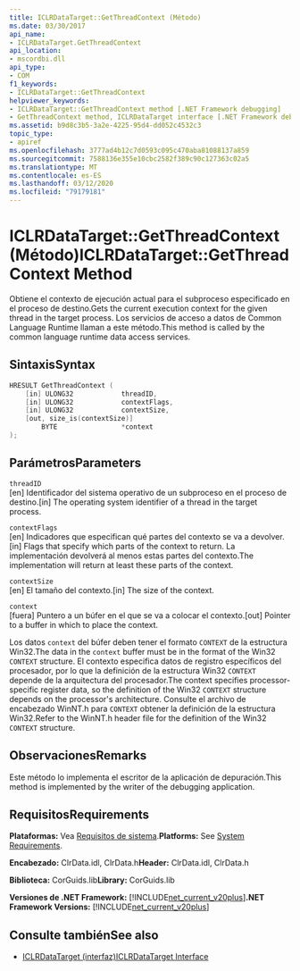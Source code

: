 ```yaml
---
title: ICLRDataTarget::GetThreadContext (Método)
ms.date: 03/30/2017
api_name:
- ICLRDataTarget.GetThreadContext
api_location:
- mscordbi.dll
api_type:
- COM
f1_keywords:
- ICLRDataTarget::GetThreadContext
helpviewer_keywords:
- ICLRDataTarget::GetThreadContext method [.NET Framework debugging]
- GetThreadContext method, ICLRDataTarget interface [.NET Framework debugging]
ms.assetid: b9d8c3b5-3a2e-4225-95d4-dd052c4532c3
topic_type:
- apiref
ms.openlocfilehash: 3777ad4b12c7d0593c095c470aba81088137a859
ms.sourcegitcommit: 7588136e355e10cbc2582f389c90c127363c02a5
ms.translationtype: MT
ms.contentlocale: es-ES
ms.lasthandoff: 03/12/2020
ms.locfileid: "79179181"
---
```

# <a name="iclrdatatargetgetthreadcontext-method"></a><span data-ttu-id="bf4c4-102">ICLRDataTarget::GetThreadContext (Método)</span><span class="sxs-lookup"><span data-stu-id="bf4c4-102">ICLRDataTarget::GetThreadContext Method</span></span>
<span data-ttu-id="bf4c4-103">Obtiene el contexto de ejecución actual para el subproceso especificado en el proceso de destino.</span><span class="sxs-lookup"><span data-stu-id="bf4c4-103">Gets the current execution context for the given thread in the target process.</span></span> <span data-ttu-id="bf4c4-104">Los servicios de acceso a datos de Common Language Runtime llaman a este método.</span><span class="sxs-lookup"><span data-stu-id="bf4c4-104">This method is called by the common language runtime data access services.</span></span>  
  
## <a name="syntax"></a><span data-ttu-id="bf4c4-105">Sintaxis</span><span class="sxs-lookup"><span data-stu-id="bf4c4-105">Syntax</span></span>  
  
```cpp  
HRESULT GetThreadContext (  
    [in] ULONG32            threadID,  
    [in] ULONG32            contextFlags,  
    [in] ULONG32            contextSize,  
    [out, size_is(contextSize)]
        BYTE                *context  
);  
```  
  
## <a name="parameters"></a><span data-ttu-id="bf4c4-106">Parámetros</span><span class="sxs-lookup"><span data-stu-id="bf4c4-106">Parameters</span></span>  
 `threadID`  
 <span data-ttu-id="bf4c4-107">[en] Identificador del sistema operativo de un subproceso en el proceso de destino.</span><span class="sxs-lookup"><span data-stu-id="bf4c4-107">[in] The operating system identifier of a thread in the target process.</span></span>  
  
 `contextFlags`  
 <span data-ttu-id="bf4c4-108">[en] Indicadores que especifican qué partes del contexto se va a devolver.</span><span class="sxs-lookup"><span data-stu-id="bf4c4-108">[in] Flags that specify which parts of the context to return.</span></span> <span data-ttu-id="bf4c4-109">La implementación devolverá al menos estas partes del contexto.</span><span class="sxs-lookup"><span data-stu-id="bf4c4-109">The implementation will return at least these parts of the context.</span></span>  
  
 `contextSize`  
 <span data-ttu-id="bf4c4-110">[en] El tamaño del contexto.</span><span class="sxs-lookup"><span data-stu-id="bf4c4-110">[in] The size of the context.</span></span>  
  
 `context`  
 <span data-ttu-id="bf4c4-111">[fuera] Puntero a un búfer en el que se va a colocar el contexto.</span><span class="sxs-lookup"><span data-stu-id="bf4c4-111">[out] Pointer to a buffer in which to place the context.</span></span>  
  
 <span data-ttu-id="bf4c4-112">Los datos `context` del búfer deben tener el formato `CONTEXT` de la estructura Win32.</span><span class="sxs-lookup"><span data-stu-id="bf4c4-112">The data in the `context` buffer must be in the format of the Win32 `CONTEXT` structure.</span></span> <span data-ttu-id="bf4c4-113">El contexto especifica datos de registro específicos del procesador, por lo que la definición de la estructura Win32 `CONTEXT` depende de la arquitectura del procesador.</span><span class="sxs-lookup"><span data-stu-id="bf4c4-113">The context specifies processor-specific register data, so the definition of the Win32 `CONTEXT` structure depends on the processor's architecture.</span></span> <span data-ttu-id="bf4c4-114">Consulte el archivo de encabezado WinNT.h para `CONTEXT` obtener la definición de la estructura Win32.</span><span class="sxs-lookup"><span data-stu-id="bf4c4-114">Refer to the WinNT.h header file for the definition of the Win32 `CONTEXT` structure.</span></span>  
  
## <a name="remarks"></a><span data-ttu-id="bf4c4-115">Observaciones</span><span class="sxs-lookup"><span data-stu-id="bf4c4-115">Remarks</span></span>  
 <span data-ttu-id="bf4c4-116">Este método lo implementa el escritor de la aplicación de depuración.</span><span class="sxs-lookup"><span data-stu-id="bf4c4-116">This method is implemented by the writer of the debugging application.</span></span>  
  
## <a name="requirements"></a><span data-ttu-id="bf4c4-117">Requisitos</span><span class="sxs-lookup"><span data-stu-id="bf4c4-117">Requirements</span></span>  
 <span data-ttu-id="bf4c4-118">**Plataformas:** Vea [Requisitos de sistema](../../../../docs/framework/get-started/system-requirements.md).</span><span class="sxs-lookup"><span data-stu-id="bf4c4-118">**Platforms:** See [System Requirements](../../../../docs/framework/get-started/system-requirements.md).</span></span>  
  
 <span data-ttu-id="bf4c4-119">**Encabezado:** ClrData.idl, ClrData.h</span><span class="sxs-lookup"><span data-stu-id="bf4c4-119">**Header:** ClrData.idl, ClrData.h</span></span>  
  
 <span data-ttu-id="bf4c4-120">**Biblioteca:** CorGuids.lib</span><span class="sxs-lookup"><span data-stu-id="bf4c4-120">**Library:** CorGuids.lib</span></span>  
  
 <span data-ttu-id="bf4c4-121">**Versiones de .NET Framework:** [!INCLUDE[net_current_v20plus](../../../../includes/net-current-v20plus-md.md)]</span><span class="sxs-lookup"><span data-stu-id="bf4c4-121">**.NET Framework Versions:** [!INCLUDE[net_current_v20plus](../../../../includes/net-current-v20plus-md.md)]</span></span>  
  
## <a name="see-also"></a><span data-ttu-id="bf4c4-122">Consulte también</span><span class="sxs-lookup"><span data-stu-id="bf4c4-122">See also</span></span>

- [<span data-ttu-id="bf4c4-123">ICLRDataTarget (interfaz)</span><span class="sxs-lookup"><span data-stu-id="bf4c4-123">ICLRDataTarget Interface</span></span>](iclrdatatarget-interface.md)
